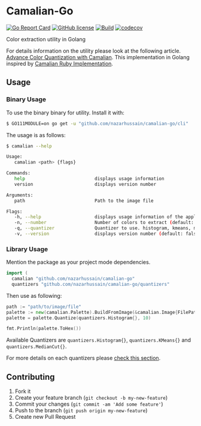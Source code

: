 # Camalian-Go

[![Go Report Card](https://goreportcard.com/badge/github.com/nazarhussain/camalian-go)](https://goreportcard.com/report/github.com/nazarhussain/camalian-go) [![GitHub license](https://img.shields.io/github/license/nazarhussain/camalian-go)](https://github.com/nazarhussain/camalian-go/blob/main/LICENSE)
 [![Build](https://github.com/nazarhussain/camalian-go/actions/workflows/build.yml/badge.svg)](https://github.com/nazarhussain/camalian-go/actions/workflows/build.yml) [![codecov](https://codecov.io/gh/nazarhussain/camalian-go/branch/main/graph/badge.svg?token=PZIHW9TIUJ)](https://codecov.io/gh/nazarhussain/camalian-go)

Color extraction utility in Golang

For details information on the utility please look at the following article. [Advance Color Quantization with Camalian](https://basicdrift.com/advance-color-quantization-with-camalian-ff369b65bb40). This implementation in Golang inspired by [Camalian Ruby Implementation](https://github.com/nazarhussain/camalian).


## Usage

### Binary Usage
To use the binary binary for utility. Install it with: 

```bash
$ GO111MODULE=on go get -u "github.com/nazarhussain/camalian-go/cli"
```

The usage is as follows:

```bash
$ camalian --help

Usage:
   camalian <path> {flags}

Commands: 
   help                          displays usage information
   version                       displays version number

Arguments: 
   path                          Path to the image file

Flags: 
   -h, --help                    displays usage information of the application or a command (default: false)
   -n, --number                  Number of colors to extract (default: 15)
   -q, --quantizer               Quantizer to use. histogram, kmeans, median_cut (default: histogram)
   -v, --version                 displays version number (default: false)
```

### Library Usage

Mention the package as your project mode dependencies.

```go
import (
  camalian "github.com/nazarhussain/camalian-go"
  quantizers "github.com/nazarhussain/camalian-go/quantizers"
```

Then use as following:

```go
path := "path/to/image/file"
palette := new(camalian.Palette).BuildFromImage(&camalian.Image{FilePath: path})
palette = palette.Quantize(quantizers.Histogram{}, 10)

fmt.Println(palette.ToHex())
```

Available Quantizers are `quantizers.Histogram{}`, `quantizers.KMeans{}` and `quantizers.MedianCut{}`.

For more details on each quantizers please [check this section](https://github.com/nazarhussain/camalian#quantization-algorithms).

## Contributing

1. Fork it
2. Create your feature branch (`git checkout -b my-new-feature`)
3. Commit your changes (`git commit -am 'Add some feature'`)
4. Push to the branch (`git push origin my-new-feature`)
5. Create new Pull Request

